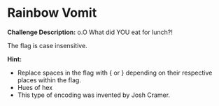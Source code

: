 # Rainbow Vomit
**Challenge Description:** o.O What did YOU eat for lunch?!

The flag is case insensitive.

**Hint:**
* Replace spaces in the flag with { or } depending on their respective places within the flag.
* Hues of hex
* This type of encoding was invented by Josh Cramer.
